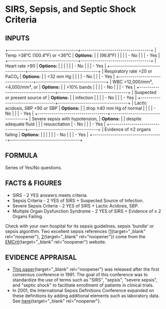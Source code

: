 # SIRS, Sepsis, and Septic Shock Criteria

## INPUTS

+-----------------------------------+-----------------------------------+
| Temp \>38°C (100.4°F) or \<36°C   | **Options:**                      |
| (96.8°F)                          |                                   |
|                                   | -   No                            |
|                                   | -   Yes                           |
+-----------------------------------+-----------------------------------+
| Heart rate \>90                   | **Options:**                      |
|                                   |                                   |
|                                   | -   No                            |
|                                   | -   Yes                           |
+-----------------------------------+-----------------------------------+
| Respiratory rate \>20 or PaCO₂    | **Options:**                      |
| \<32 mm Hg                        |                                   |
|                                   | -   No                            |
|                                   | -   Yes                           |
+-----------------------------------+-----------------------------------+
| WBC \>12,000/mm³, \<4,000/mm³, or | **Options:**                      |
| \>10% bands                       |                                   |
|                                   | -   No                            |
|                                   | -   Yes                           |
+-----------------------------------+-----------------------------------+
| Suspected or present source of    | **Options:**                      |
| infection                         |                                   |
|                                   | -   No                            |
|                                   | -   Yes                           |
+-----------------------------------+-----------------------------------+
| Lactic acidosis, SBP \<90 or SBP  | **Options:**                      |
| drop ≥40 mm Hg of normal          |                                   |
|                                   | -   No                            |
|                                   | -   Yes                           |
+-----------------------------------+-----------------------------------+
| Severe sepsis with hypotension,   | **Options:**                      |
| despite adequate fluid            |                                   |
| resuscitation                     | -   No                            |
|                                   | -   Yes                           |
+-----------------------------------+-----------------------------------+
| Evidence of ≥2 organs failing     | **Options:**                      |
|                                   |                                   |
|                                   | -   No                            |
|                                   | -   Yes                           |
+-----------------------------------+-----------------------------------+

## FORMULA

Series of Yes/No questions.

## FACTS & FIGURES

-   SIRS - 2 YES answers meets criteria.
-   Sepsis Criteria - 2 YES of SIRS + Suspected Source of Infection.
-   Severe Sepsis Criteria - 2 YES of SIRS + Lactic Acidosis, SBP.
-   Multiple Organ Dysfunction Syndrome - 2 YES of SIRS + Evidence of ≥
    2 Organs Failing.

Check with your own hospital for its sepsis guidelines, sepsis
\'bundle\' or sepsis algorithm. Two excellent sepsis references
([1](https://emcrit.org/severe-sepsis-resources/){target="_blank"
rel="noopener"},
[2](https://crashingpatient.com/wp-content/pdf/Loma%20Linda%20STOP%20Sepsis%20Bundle.pdf){target="_blank"
rel="noopener"}) come from the
[EMCrit](https://emcrit.org/){target="_blank" rel="noopener"} website.

## EVIDENCE APPRAISAL

-   [This
    paper](https://www.ncbi.nlm.nih.gov/pubmed/1303622){target="_blank"
    rel="noopener"} was released after the first consensus conference
    in 1991. The goal of this conference was to standardize the use of
    terms such as "SIRS", "sepsis", "severe sepsis", and "septic shock"
    to facilitate enrollment of patients in clinical trials.
-   In 2001, the International Sepsis Definitions Conference expanded on
    these definitions by adding additional elements such as laboratory
    data. See
    [here](https://www.ncbi.nlm.nih.gov/pubmed/12682500){target="_blank"
    rel="noopener"}.

